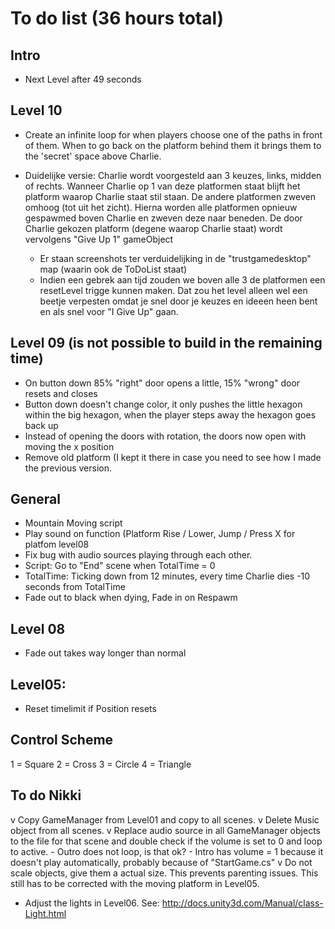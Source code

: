 # To do list (36 hours total)

## Intro
- Next Level after 49 seconds

## Level 10
- Create an infinite loop for when players choose one of the paths in front of them. When to go back on the platform behind them it brings them to the 'secret' space above Charlie.

- Duidelijke versie: Charlie wordt voorgesteld aan 3 keuzes, links, midden of rechts. Wanneer Charlie op 1 van deze platformen staat blijft het platform waarop Charlie staat stil staan. De andere platformen zweven omhoog (tot uit het zicht). Hierna worden alle platformen opnieuw gespawmed boven Charlie en zweven deze naar beneden. De door Charlie gekozen platform (degene waarop Charlie staat) wordt vervolgens "Give Up 1" gameObject
	- Er staan screenshots ter verduidelijking in de "trustgamedesktop" map (waarin ook de ToDoList staat)
	- Indien een gebrek aan tijd zouden we boven alle 3 de platformen een resetLevel trigge kunnen maken. Dat zou het level alleen wel een beetje verpesten omdat je snel door je keuzes en ideeen heen bent en als snel voor "I Give Up" gaan.
	
## Level 09 (is not possible to build in the remaining time)
- On button down 85% "right" door opens a little, 15% "wrong" door resets and closes
- Button down doesn't change color, it only pushes the little hexagon within the big hexagon, when the player steps away the hexagon goes back up
- Instead of opening the doors with rotation, the doors now open with moving the x position
- Remove old platform (I kept it there in case you need to see how I made the previous version.

## General
- Mountain Moving script
- Play sound on function (Platform Rise / Lower, Jump / Press X for platfom level08
- Fix bug with audio sources playing through each other.
- Script: Go to "End" scene when TotalTime = 0
- TotalTime: Ticking down from 12 minutes, every time Charlie dies -10 seconds from TotalTime
- Fade out to black when dying, Fade in on Respawm

## Level 08
- Fade out takes way longer than normal

## Level05:
- Reset timelimit if Position resets

## Control Scheme
1 = Square
2 = Cross
3 = Circle
4 = Triangle

## To do Nikki
v Copy GameManager from Level01 and copy to all scenes.
v Delete Music object from all scenes.
v Replace audio source in all GameManager objects to the file for that scene and double check if the volume is set to 0 and loop to active.
	- Outro does not loop, is that ok?
	- Intro has volume = 1 because it doesn't play automatically, probably because of "StartGame.cs"
v Do not scale objects, give them a actual size. This prevents parenting issues. This still has to be corrected with the moving platform in Level05.
- Adjust the lights in Level06. See: http://docs.unity3d.com/Manual/class-Light.html